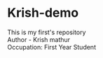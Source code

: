 # Krish-demo
This is my first's repository
<br> 
Author - Krish mathur
<br>
Occupation: First Year Student

